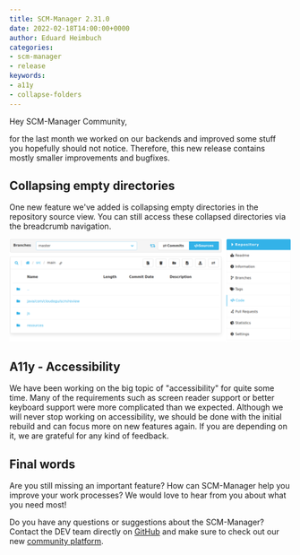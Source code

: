 ```yaml
---
title: SCM-Manager 2.31.0
date: 2022-02-18T14:00:00+0000
author: Eduard Heimbuch
categories:
- scm-manager
- release
keywords:
- a11y
- collapse-folders
---
```


Hey SCM-Manager Community,

for the last month we worked on our backends and improved some stuff you hopefully should not notice. 
Therefore, this new release contains mostly smaller improvements and bugfixes.

## Collapsing empty directories
One new feature we've added is collapsing empty directories in the repository source view. 
You can still access these collapsed directories via the breadcrumb navigation.

![Collapsed Directories](assets/collapsed_directories.png)

## A11y - Accessibility
We have been working on the big topic of "accessibility" for quite some time.
Many of the requirements such as screen reader support or better keyboard support were more complicated than we expected. 
Although we will never stop working on accessibility, we should be done with the initial rebuild and can focus more on new features again. 
If you are depending on it, we are grateful for any kind of feedback.

## Final words
Are you still missing an important feature? How can SCM-Manager help you improve your work processes?
We would love to hear from you about what you need most!

Do you have any questions or suggestions about the SCM-Manager?
Contact the DEV team directly on [GitHub](https://github.com/scm-manager/scm-manager/) and make sure
to check out our new [community platform](https://community.cloudogu.com/c/scm-manager/).
